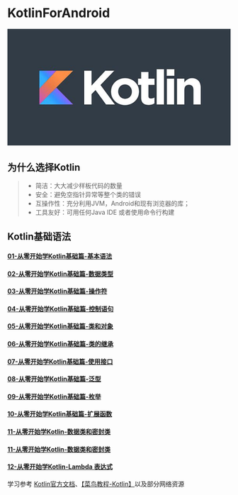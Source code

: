 # KotlinForAndroid
<div align=center>
    <img src="https://github.com/SiberiaDante/KotlinForAndroid/blob/master/assets/bg_kotlin.jpg"/>
</div>

## 为什么选择Kotlin
>* 简洁：大大减少样板代码的数量
>* 安全：避免空指针异常等整个类的错误
>* 互操作性：充分利用JVM，Android和现有浏览器的库；
>* 工具友好：可用任何Java IDE 或者使用命令行构建

## Kotlin基础语法
#### [01-从零开始学Kotlin基础篇-基本语法](https://github.com/SiberiaDante/KotlinForAndroid/blob/master/Document/01-%E4%BB%8E%E9%9B%B6%E5%BC%80%E5%A7%8B%E5%AD%A6Kotlin-%E5%9F%BA%E7%A1%80%E8%AF%AD%E6%B3%95.md)
#### [02-从零开始学Kotlin基础篇-数据类型](https://github.com/SiberiaDante/KotlinForAndroid/blob/master/Document/02-%E4%BB%8E%E9%9B%B6%E5%BC%80%E5%A7%8B%E5%AD%A6Kotlin-%E6%95%B0%E6%8D%AE%E7%B1%BB%E5%9E%8B.md)
#### [03-从零开始学Kotlin基础篇-操作符](https://github.com/SiberiaDante/KotlinForAndroid/blob/master/Document/03-%E4%BB%8E%E9%9B%B6%E5%BC%80%E5%A7%8B%E5%AD%A6Kotlin-%E6%93%8D%E4%BD%9C%E7%AC%A6.md)
#### [04-从零开始学Kotlin基础篇-控制语句](https://github.com/SiberiaDante/KotlinForAndroid/blob/master/Document/04-%E4%BB%8E%E9%9B%B6%E5%BC%80%E5%A7%8B%E5%AD%A6Kotlin-%E6%8E%A7%E5%88%B6%E8%AF%AD%E5%8F%A5.md)
#### [05-从零开始学Kotlin基础篇-类和对象](https://github.com/SiberiaDante/KotlinForAndroid/blob/master/Document/05-%E4%BB%8E%E9%9B%B6%E5%BC%80%E5%A7%8B%E5%AD%A6Kotlin-%E7%B1%BB%E5%92%8C%E5%AF%B9%E8%B1%A1.md)
#### [06-从零开始学Kotlin基础篇-类的继承](https://github.com/SiberiaDante/KotlinForAndroid/blob/master/Document/06-%E4%BB%8E%E9%9B%B6%E5%BC%80%E5%A7%8B%E5%AD%A6Kotlin-%E7%B1%BB%E7%9A%84%E7%BB%A7%E6%89%BF.md)
#### [07-从零开始学Kotlin基础篇-使用接口](https://github.com/SiberiaDante/KotlinForAndroid/blob/master/Document/07-%E4%BB%8E%E9%9B%B6%E5%BC%80%E5%A7%8B%E5%AD%A6Kotlin-%E4%BD%BF%E7%94%A8%E6%8E%A5%E5%8F%A3.md)
#### [08-从零开始学Kotlin基础篇-泛型](https://github.com/SiberiaDante/KotlinForAndroid/blob/master/Document/08-%E4%BB%8E%E9%9B%B6%E5%BC%80%E5%A7%8B%E5%AD%A6Kotlin-%E6%B3%9B%E5%9E%8B.md)
#### [09-从零开始学Kotlin基础篇-枚举](https://github.com/SiberiaDante/KotlinForAndroid/blob/master/Document/09-%E4%BB%8E%E9%9B%B6%E5%BC%80%E5%A7%8B%E5%AD%A6Kotlin-%E6%9E%9A%E4%B8%BE.md)
#### [10-从零开始学Kotlin基础篇-扩展函数](https://github.com/SiberiaDante/KotlinForAndroid/blob/master/Document/10-%E4%BB%8E%E9%9B%B6%E5%BC%80%E5%A7%8B%E5%AD%A6Kotlin-%E6%89%A9%E5%B1%95%E5%87%BD%E6%95%B0.md)
#### [11-从零开始学Kotlin-数据类和密封类]()
#### [11-从零开始学Kotlin-数据类和密封类]()
#### [12-从零开始学Kotlin-Lambda 表达式]()





学习参考 [Kotlin官方文档](http://www.kotlincn.net/docs/reference/)、[【菜鸟教程-Kotlin】](http://www.runoob.com/kotlin/kotlin-generics.html)以及部分网络资源